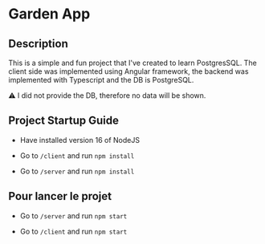 # Garden App
## Description

This is a simple and fun project that I've created to learn PostgresSQL. The client side was implemented using Angular framework, the backend was implemented with Typescript and the DB is PostgreSQL. 

⚠️ I did not provide the DB, therefore no data will be shown.

## Project Startup Guide

- Have installed version 16 of NodeJS

- Go to `/client` and run `npm install`

- Go to `/server` and run `npm install`


## Pour lancer le projet

- Go to `/server` and run `npm start`​

- Go to `/client` and run `npm start`​

<!-- ## Captures d'écran
### Page des jardins
![Gardens Page](./imgs/jardin1.PNG "Gardens Page")
![Gardens Page](./imgs/jardin2.PNG "Gardens Page")
---
### Page des plantes
![Plants Page](./imgs/plante1.PNG "Plants Page")
![Plants Page](./imgs/plante2.PNG "Plants Page")
---
### Page des variétés
![Varieties Page](./imgs/variete1.PNG "Varieties Page")
![Varieties Page](./imgs/variete2.PNG "Varieties Page")
![Varieties Page](./imgs/variete3.PNG "Varieties Page")
---
### Page de l'ajout d'une variété
![Add Variety Page](./imgs/ajoutvariete1.PNG "Add Variety Page")
![Add Variety Page](./imgs/ajoutvariete2.PNG "Add Variety Page")
![Add Variety Page](./imgs/ajoutvariete3.PNG "Add Variety Page")
![Add Variety Page](./imgs/ajoutvariete4.PNG "Add Variety Page") -->
